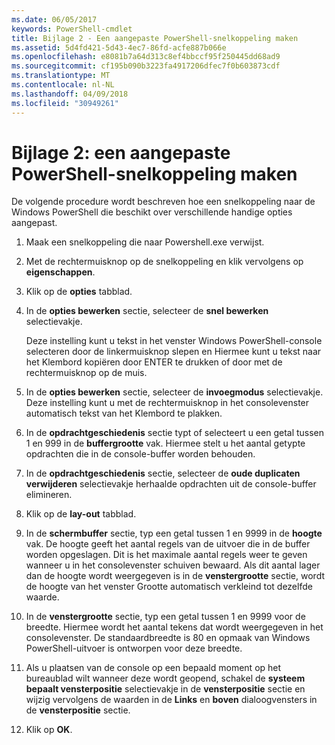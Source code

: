 ```yaml
---
ms.date: 06/05/2017
keywords: PowerShell-cmdlet
title: Bijlage 2 - Een aangepaste PowerShell-snelkoppeling maken
ms.assetid: 5d4fd421-5d43-4ec7-86fd-acfe887b066e
ms.openlocfilehash: e8081b7a64d313c8ef4bbccf95f250445dd68ad9
ms.sourcegitcommit: cf195b090b3223fa4917206dfec7f0b603873cdf
ms.translationtype: MT
ms.contentlocale: nl-NL
ms.lasthandoff: 04/09/2018
ms.locfileid: "30949261"
---
```

# <a name="appendix-2---creating-a-custom-powershell-shortcut"></a>Bijlage 2: een aangepaste PowerShell-snelkoppeling maken

De volgende procedure wordt beschreven hoe een snelkoppeling naar de Windows PowerShell die beschikt over verschillende handige opties aangepast.

1. Maak een snelkoppeling die naar Powershell.exe verwijst.

2. Met de rechtermuisknop op de snelkoppeling en klik vervolgens op **eigenschappen**.

3. Klik op de **opties** tabblad.

4. In de **opties bewerken** sectie, selecteer de **snel bewerken** selectievakje.

    Deze instelling kunt u tekst in het venster Windows PowerShell-console selecteren door de linkermuisknop slepen en Hiermee kunt u tekst naar het Klembord kopiëren door ENTER te drukken of door met de rechtermuisknop op de muis.

5. In de **opties bewerken** sectie, selecteer de **invoegmodus** selectievakje. Deze instelling kunt u met de rechtermuisknop in het consolevenster automatisch tekst van het Klembord te plakken.

6. In de **opdrachtgeschiedenis** sectie typt of selecteert u een getal tussen 1 en 999 in de **buffergrootte** vak. Hiermee stelt u het aantal getypte opdrachten die in de console-buffer worden behouden.

7. In de **opdrachtgeschiedenis** sectie, selecteer de **oude duplicaten verwijderen** selectievakje herhaalde opdrachten uit de console-buffer elimineren.

8. Klik op de **lay-out** tabblad.

9. In de **schermbuffer** sectie, typ een getal tussen 1 en 9999 in de **hoogte** vak. De hoogte geeft het aantal regels van de uitvoer die in de buffer worden opgeslagen. Dit is het maximale aantal regels weer te geven wanneer u in het consolevenster schuiven bewaard. Als dit aantal lager dan de hoogte wordt weergegeven is in de **venstergrootte** sectie, wordt de hoogte van het venster Grootte automatisch verkleind tot dezelfde waarde.

10. In de **venstergrootte** sectie, typ een getal tussen 1 en 9999 voor de breedte. Hiermee wordt het aantal tekens dat wordt weergegeven in het consolevenster. De standaardbreedte is 80 en opmaak van Windows PowerShell-uitvoer is ontworpen voor deze breedte.

11. Als u plaatsen van de console op een bepaald moment op het bureaublad wilt wanneer deze wordt geopend, schakel de **systeem bepaalt vensterpositie** selectievakje in de **vensterpositie** sectie en wijzig vervolgens de waarden in de  **Links** en **boven** dialoogvensters in de **vensterpositie** sectie.

12. Klik op **OK**.